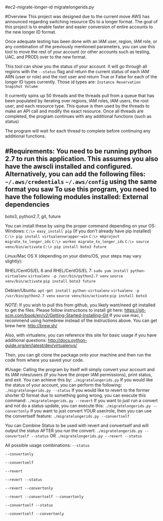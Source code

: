 #ec2-migrate-longer-id
migratelongerids.py

#Overview
This project was designed due to the current move AWS has announced regarding switching resource IDs to a longer format.
The goal of this project is to enable faster and easier conversion of entire accounts to the new longer ID format.

Once adequate testing has been done with an IAM user, region, IAM role, or any combination of the previously mentioned
parameters, you can use this tool to move the rest of your account (or other accounts such as testing, UAC, and PROD)
over to the new format.

This tool can show you the status of your account. It will go through all regions with the `--status` flag and return
the current status of each IAM ARN (user or role) and the root user and return True or False for each of the longer
ID types currently. Those id types are:
`Instance
Reservation
Snapshot
Volume`

It currently spins up 50 threads and the threads pull from a queue that has been populated by iterating over regions,
IAM roles, IAM users, the root user, and each resource type. This queue is then used by the threads to make an API call
and modify the exact resource. Once all threads are completed, the program continues with any additional functions
(such as status)

The program will wait for each thread to complete before continuing any additional functions.

#Requirements:
You need to be running python 2.7 to run this application. This assumes you also have the awscli installed and
configured. Alternatively, you can add the following files:
`~/.aws/credentials`
`~/.aws/config`
using the same format you saw 
To use this program, you need to have the following modules installed:
External dependencies
---------------------

boto3, python2.7, git, future

You can install these by using the proper command depending on your OS:
Windows:
`C:\> easy_install pip` (If you don't already have pip installed)
`C:\> pip install virtualenvwrapper-win`
`C:\> mkproject migrate_to_longer_ids`
`C:\> workon migrate_to_longer_ids`
`C:\> source venv/bin/activate`
`C:\> pip install boto3 future`

Linux/Mac OS X (depending on your distro/OS, your steps may vary slightly):

RHEL/CentOS/EL 6 and RHEL/CentOS/EL 7:
`sudo yum install python-virtualenv`
`virtualenv -p /usr/bin/python2.7 venv`
`source venv/bin/activate`
`pip install boto3 future`

Debian/Ubuntu:
`apt-get install python-virtualenv`
`virtualenv -p /usr/bin/python2.7 venv`
`source venv/bin/activate`
`pip install boto3`

*NOTE*: If you wish to pull this from github, you likely want/need git installed to get the files. Please follow instructions
to install git here:
https://git-scm.com/book/en/v2/Getting-Started-Installing-Git
If you use mac, I recommend using homebrew instead of the instructions above. You can get brew here:
http://brew.sh/

Also, with virtualenv, you can reference this site for basic usage if you have additional questions:
http://docs.python-guide.org/en/latest/dev/virtualenvs/

Then, you can git clone the package onto your machine and then run the code from where you saved your code. 

#Usage:
Calling the program by itself will simply convert your account and its IAM roles/users (if you have the proper IAM permissions),
print status, and exit. You can achieve this by:
`./migratelongerids.py`
If you would like the status of your account, you can perform the following:
`./migratelongerids.py --status`
If you would like to revert to the former shorter ID format due to something going wrong, you can execute this command:
`./migratelongerids.py --revert`
If you want to just run a convert and not do a status update, you can execute this:
`./migratelongerids.py --convertonly`
If you want to just convert YOUR user/role, then you can use the convertself feature:
`./migratelongerids.py --convertself`

You can Combine Status to be used with revert and convertself and will output the status AFTER you run the convert:
`./migratelongerids.py --convertself --status` OR
`./migratelongerids.py --revert --status`

All possible usage combinations:
`--status`

`--convertonly`

`--convertself`

`--revert`

`--revert --status`

`--revert --convertonly`

`--revert --convertself --convertonly`

`--convertself --status`

`--convertself --convertonly`